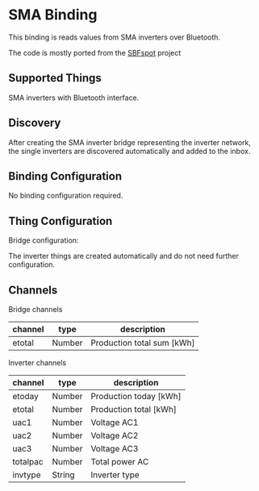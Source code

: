 # SMA Binding

This binding is reads values from SMA inverters over Bluetooth.

The code is mostly ported from the [SBFspot](https://github.com/SBFspot/SBFspot) project

## Supported Things

SMA inverters with Bluetooth interface.

## Discovery

After creating the SMA inverter bridge representing the inverter network, the single inverters are discovered automatically and added to the inbox.

## Binding Configuration

No binding configuration required.

## Thing Configuration

Bridge configuration:

The inverter things are created automatically and do not need further configuration.

## Channels

Bridge channels

| channel | type   | description                |
|---------|--------|----------------------------|
| etotal  | Number | Production total sum [kWh] |


Inverter channels

| channel  | type   | description                  |
|----------|--------|------------------------------|
| etoday   | Number | Production today [kWh]       |
| etotal   | Number | Production total [kWh]       |
| uac1     | Number | Voltage AC1                  |
| uac2     | Number | Voltage AC2                  |
| uac3     | Number | Voltage AC3                  |
| totalpac | Number | Total power AC               |
| invtype  | String | Inverter type                |

